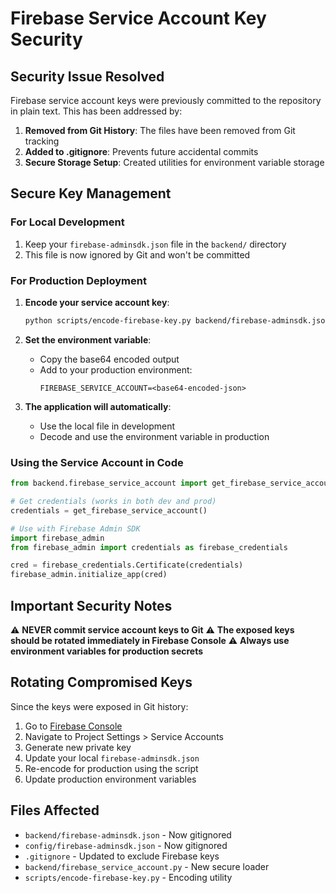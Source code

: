 # Firebase Service Account Key Security

## Security Issue Resolved

Firebase service account keys were previously committed to the repository in plain text. This has been addressed by:

1. **Removed from Git History**: The files have been removed from Git tracking
2. **Added to .gitignore**: Prevents future accidental commits
3. **Secure Storage Setup**: Created utilities for environment variable storage

## Secure Key Management

### For Local Development

1. Keep your `firebase-adminsdk.json` file in the `backend/` directory
2. This file is now ignored by Git and won't be committed

### For Production Deployment

1. **Encode your service account key**:
   ```bash
   python scripts/encode-firebase-key.py backend/firebase-adminsdk.json
   ```

2. **Set the environment variable**:
   - Copy the base64 encoded output
   - Add to your production environment:
     ```
     FIREBASE_SERVICE_ACCOUNT=<base64-encoded-json>
     ```

3. **The application will automatically**:
   - Use the local file in development
   - Decode and use the environment variable in production

### Using the Service Account in Code

```python
from backend.firebase_service_account import get_firebase_service_account

# Get credentials (works in both dev and prod)
credentials = get_firebase_service_account()

# Use with Firebase Admin SDK
import firebase_admin
from firebase_admin import credentials as firebase_credentials

cred = firebase_credentials.Certificate(credentials)
firebase_admin.initialize_app(cred)
```

## Important Security Notes

⚠️ **NEVER commit service account keys to Git**
⚠️ **The exposed keys should be rotated immediately in Firebase Console**
⚠️ **Always use environment variables for production secrets**

## Rotating Compromised Keys

Since the keys were exposed in Git history:

1. Go to [Firebase Console](https://console.firebase.google.com)
2. Navigate to Project Settings > Service Accounts
3. Generate new private key
4. Update your local `firebase-adminsdk.json`
5. Re-encode for production using the script
6. Update production environment variables

## Files Affected

- `backend/firebase-adminsdk.json` - Now gitignored
- `config/firebase-adminsdk.json` - Now gitignored
- `.gitignore` - Updated to exclude Firebase keys
- `backend/firebase_service_account.py` - New secure loader
- `scripts/encode-firebase-key.py` - Encoding utility